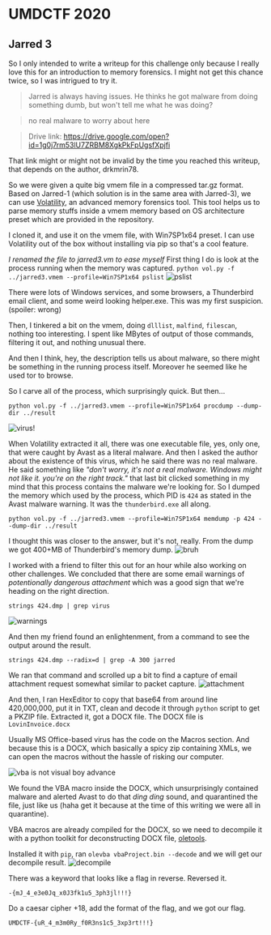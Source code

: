 # UMDCTF 2020

## Jarred 3
So I only intended to write a writeup for this challenge only because I really love this for an introduction to memory forensics. I might not get this chance twice, so I was intrigued to try it.

> Jarred is always having issues. He thinks he got malware from doing something dumb, but won't tell me what he was doing?

> no real malware to worry about here

> Drive link: https://drive.google.com/open?id=1g0j7rm53lU7ZRBM8XgkPkFpUgsfXpjfi

That link might or might not be invalid by the time you reached this writeup, that depends on the author, drkmrin78.

So we were given a quite big vmem file in a compressed tar.gz format. Based on Jarred-1 (which solution is in the same area with Jarred-3), we can use [Volatility](https://github.com/volatilityfoundation/volatility), an advanced memory forensics tool. This tool helps us to parse memory stuffs inside a vmem memory based on OS architecture preset which are provided in the repository.

I cloned it, and use it on the vmem file, with Win7SP1x64 preset. I can use Volatility out of the box without installing via pip so that's a cool feature.

*I renamed the file to jarred3.vm to ease myself*
First thing I do is look at the process running when the memory was captured.
`python vol.py -f ../jarred3.vmem --profile=Win7SP1x64 pslist`
![pslist](https://github.com/rareguy/UMDCTF2020/blob/master/pslist.png?raw=true)

There were lots of Windows services, and some browsers, a Thunderbird email client, and some weird looking helper.exe. This was my first suspicion. (spoiler: wrong)

Then, I tinkered a bit on the vmem, doing `dlllist`, `malfind`, `filescan`, nothing too interesting. I spent like MBytes of output of those commands, filtering it out, and nothing unusual there.

And then I think, hey, the description tells us about malware, so there might be something in the running process itself. Moreover he seemed like he used tor to browse.

So I carve all of the process, which surprisingly quick. But then...

`python vol.py -f ../jarred3.vmem --profile=Win7SP1x64 procdump --dump-dir ../result`

![virus!](https://github.com/rareguy/UMDCTF2020/blob/master/Inkedvirus_LI.jpg?raw=true)

When Volatility extracted it all, there was one executable file, yes, only one, that were caught by Avast as a literal malware. And then I asked the author about the existence of this virus, which he said there was no real malware. He said something like _"don't worry, it's not a real malware. Windows might not like it. you're on the right track."_ that last bit clicked something in my mind that this process contains the malware we're looking for. So I dumped the memory which used by the process, which PID is `424` as stated in the Avast malware warning. It was the `thunderbird.exe` all along.

`python vol.py -f ../jarred3.vmem --profile=Win7SP1x64 memdump -p 424 --dump-dir ../result`

I thought this was closer to the answer, but it's not, really. From the dump we got 400+MB of Thunderbird's memory dump.
![bruh](https://github.com/rareguy/UMDCTF2020/blob/master/424%20dump.png?raw=true)

I worked with a friend to filter this out for an hour while also working on other challenges. We concluded that there are some email warnings of _potentionally dangerous attachment_ which was a good sign that we're heading on the right direction.

`strings 424.dmp | grep virus`

![warnings](https://github.com/rareguy/UMDCTF2020/blob/master/warning.png?raw=true)

And then my friend found an enlightenment, from a command to see the output around the result.

`strings 424.dmp --radix=d | grep -A 300 jarred`

We ran that command and scrolled up a bit to find a capture of email attachment request somewhat similar to packet capture.
![attachment](https://github.com/rareguy/UMDCTF2020/blob/master/attachment.png?raw=true)

And then, I ran HexEditor to copy that base64 from around line 420,000,000, put it in TXT, clean and decode it through `python` script to get a PKZIP file. Extracted it, got a DOCX file. The DOCX file is `LovinInvoice.docx`

Usually MS Office-based virus has the code on the Macros section. And because this is a DOCX, which basically a spicy zip containing XMLs, we can open the macros without the hassle of risking our computer.

![vba is not visual boy advance](https://github.com/rareguy/UMDCTF2020/blob/master/vba.png?raw=true)

We found the VBA macro inside the DOCX, which unsurprisingly contained malware and alerted Avast to do that _ding ding_ sound, and quarantined the file, just like us (haha get it because at the time of this writing we were all in quarantine).

VBA macros are already compiled for the DOCX, so we need to decompile it with a python toolkit for deconstructing DOCX file, [oletools](https://github.com/decalage2/oletools).

Installed it with `pip`, ran `olevba vbaProject.bin --decode` and we will get our decompile result.
![decompile](https://github.com/rareguy/UMDCTF2020/blob/master/decompile.png?raw=true)

There was a keyword that looks like a flag in reverse.
Reversed it.

`-{mJ_4_e3e0Jq_x0J3fk1u5_3ph3jl!!!}`

Do a caesar cipher +18, add the format of the flag, and we got our flag.

`UMDCTF-{uR_4_m3m0Ry_f0R3ns1c5_3xp3rt!!!}`

